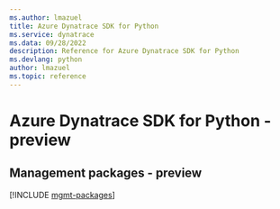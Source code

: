 ```yaml
---
ms.author: lmazuel
title: Azure Dynatrace SDK for Python
ms.service: dynatrace
ms.data: 09/28/2022
description: Reference for Azure Dynatrace SDK for Python
ms.devlang: python
author: lmazuel
ms.topic: reference
---
```

# Azure Dynatrace SDK for Python - preview

## Management packages - preview
[!INCLUDE [mgmt-packages](dynatrace-mgmt-index.md)]